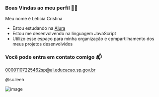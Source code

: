 ### Boas Vindas ao meu perfil 💙💙

Meu nome é Leticia Cristina

- Estou estudando na [Alura](https:\\www.alura.com.br)
- Estou me desenvolvendo na linguagem JavaScript
- Utilizo esse espaço para minha organização e cpmpartilhamento dos meus projetos desenvolvidos

### Você pode entra em contato comigo 📬

00001107225462sp@al.educacao.sp.gov.br

@sc.leeh

![]()![image](https://github.com/scleeh/scleeh/assets/170015622/6617c9de-147c-40cc-a196-9176e0671240)


